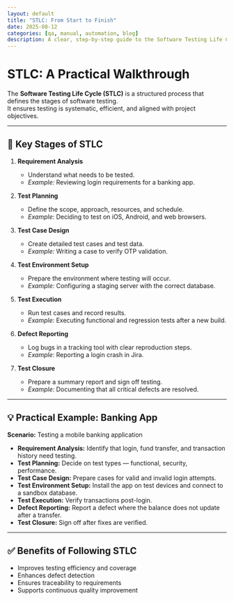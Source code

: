 ```yaml
---
layout: default
title: "STLC: From Start to Finish"
date: 2025-08-12
categories: [qa, manual, automation, blog]
description: A clear, step-by-step guide to the Software Testing Life Cycle, illustrated with a real-world example.
---
```


# STLC: A Practical Walkthrough

The **Software Testing Life Cycle (STLC)** is a structured process that defines the stages of software testing.  
It ensures testing is systematic, efficient, and aligned with project objectives.

---

## 📌 Key Stages of STLC

1. **Requirement Analysis**
   - Understand what needs to be tested.
   - *Example:* Reviewing login requirements for a banking app.

2. **Test Planning**
   - Define the scope, approach, resources, and schedule.
   - *Example:* Deciding to test on iOS, Android, and web browsers.

3. **Test Case Design**
   - Create detailed test cases and test data.
   - *Example:* Writing a case to verify OTP validation.

4. **Test Environment Setup**
   - Prepare the environment where testing will occur.
   - *Example:* Configuring a staging server with the correct database.

5. **Test Execution**
   - Run test cases and record results.
   - *Example:* Executing functional and regression tests after a new build.

6. **Defect Reporting**
   - Log bugs in a tracking tool with clear reproduction steps.
   - *Example:* Reporting a login crash in Jira.

7. **Test Closure**
   - Prepare a summary report and sign off testing.
   - *Example:* Documenting that all critical defects are resolved.

---

## 💡 Practical Example: Banking App

**Scenario:** Testing a mobile banking application  
- **Requirement Analysis:** Identify that login, fund transfer, and transaction history need testing.  
- **Test Planning:** Decide on test types — functional, security, performance.  
- **Test Case Design:** Prepare cases for valid and invalid login attempts.  
- **Test Environment Setup:** Install the app on test devices and connect to a sandbox database.  
- **Test Execution:** Verify transactions post-login.  
- **Defect Reporting:** Report a defect where the balance does not update after a transfer.  
- **Test Closure:** Sign off after fixes are verified.

---

## ✅ Benefits of Following STLC
- Improves testing efficiency and coverage  
- Enhances defect detection  
- Ensures traceability to requirements  
- Supports continuous quality improvement
